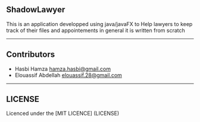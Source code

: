 ## ShadowLawyer
This is an application developped using java/javaFX to Help lawyers to keep track of their files and appointements in general
it is written from scratch 

---

## Contributors 
- Hasbi Hamza <hamza.hasbi@gmail.com>
- Elouassif Abdellah <elouassif.28@gmail.com>

---

## LICENSE

Licenced under the [MIT LICENCE] (LICENSE)
